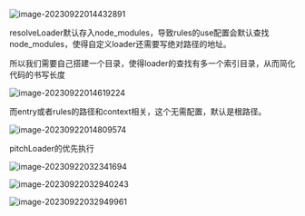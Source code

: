 ![image-20230922014432891](C:\Users\XANA\AppData\Roaming\Typora\typora-user-images\image-20230922014432891.png)

resolveLoader默认存入node_modules，导致rules的use配置会默认查找node_modules，使得自定义loader还需要写绝对路径的地址。

所以我们需要自己搭建一个目录，使得loader的查找有多一个索引目录，从而简化代码的书写长度

![image-20230922014619224](C:\Users\XANA\AppData\Roaming\Typora\typora-user-images\image-20230922014619224.png)

而entry或者rules的路径和context相关，这个无需配置，默认是根路径。

![image-20230922014809574](C:\Users\XANA\AppData\Roaming\Typora\typora-user-images\image-20230922014809574.png)

pitchLoader的优先执行

![image-20230922032341694](C:\Users\XANA\AppData\Roaming\Typora\typora-user-images\image-20230922032341694.png)

![image-20230922032940243](C:\Users\XANA\AppData\Roaming\Typora\typora-user-images\image-20230922032940243.png)

![image-20230922032949961](C:\Users\XANA\AppData\Roaming\Typora\typora-user-images\image-20230922032949961.png)